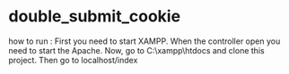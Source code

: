 # double_submit_cookie
how to run : First you need to start XAMPP. When the controller open you need to start the Apache. Now, go to C:\xampp\htdocs and clone this project. Then go to localhost/index
